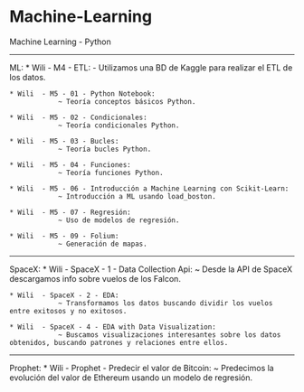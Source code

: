 # Machine-Learning

Machine Learning - Python
 
---
ML:
	* Wili 	- M4 - ETL:
			 - Utilizamos una BD de Kaggle para realizar el ETL de los datos.
			
	* Wili 	- M5 - 01 - Python Notebook:
			 	~ Teoría conceptos básicos Python.
			
	* Wili 	- M5 - 02 - Condicionales:
			 	~ Teoría condicionales Python.
			
	* Wili 	- M5 - 03 - Bucles:
			 	~ Teoría bucles Python.
			
	* Wili 	- M5 - 04 - Funciones:
			 	~ Teoría funciones Python.
			
	* Wili 	- M5 - 06 - Introducción a Machine Learning con Scikit-Learn:
			 	~ Introducción a ML usando load_boston.
			
	* Wili 	- M5 - 07 - Regresión:
			 	~ Uso de modelos de regresión.
			
	* Wili 	- M5 - 09 - Folium:
			 	~ Generación de mapas.
			
---			
SpaceX:
	* Wili 	- SpaceX - 1 - Data Collection Api:
			 	~ Desde la API de SpaceX descargamos info sobre vuelos de los Falcon.
			
	* Wili 	- SpaceX - 2 - EDA:
			 	~ Transformamos los datos buscando dividir los vuelos entre exitosos y no exitosos.
			
	* Wili 	- SpaceX - 4 - EDA with Data Visualization:
			 	~ Buscamos visualizaciones interesantes sobre los datos obtenidos, buscando patrones y relaciones entre ellos.
			

---			 
Prophet:
	* Wili 	- Prophet - Predecir el valor de Bitcoin:
				~ Predecimos la evolución del valor de Ethereum usando un modelo de regresión.
